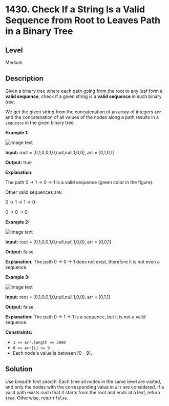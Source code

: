 # 1430. Check If a String Is a Valid Sequence from Root to Leaves Path in a Binary Tree
## Level
Medium

## Description
Given a binary tree where each path going from the root to any leaf form a **valid sequence**, check if a given string is a **valid sequence** in such binary tree. 

We get the given string from the concatenation of an array of integers `arr` and the concatenation of all values of the nodes along a path results in a `sequence` in the given binary tree.

**Example 1:**

![Image text](https://assets.leetcode.com/uploads/2019/12/18/leetcode_testcase_1.png)

**Input:** root = [0,1,0,0,1,0,null,null,1,0,0], arr = [0,1,0,1]

**Output:** true

**Explanation:**

The path 0 -> 1 -> 0 -> 1 is a valid sequence (green color in the figure).

Other valid sequences are:

0 -> 1 -> 1 -> 0

0 -> 0 -> 0

**Example 2:**

![Image text](https://assets.leetcode.com/uploads/2019/12/18/leetcode_testcase_2.png)

**Input:** root = [0,1,0,0,1,0,null,null,1,0,0], arr = [0,0,1]

**Output:** false 

**Explanation:** The path 0 -> 0 -> 1 does not exist, therefore it is not even a sequence.

**Example 3:**

![Image text](https://assets.leetcode.com/uploads/2019/12/18/leetcode_testcase_3.png)

**Input:** root = [0,1,0,0,1,0,null,null,1,0,0], arr = [0,1,1]

**Output:** false

**Explanation:** The path 0 -> 1 -> 1 is a sequence, but it is not a valid sequence.

**Constraints:**

* `1 <= arr.length <= 5000`
* `0 <= arr[i] <= 9`
* Each node's value is between [0 - 9].

## Solution
Use breadth first search. Each time all nodes in the same level are visited, and only the nodes with the corresponding value in `arr` are considered. If a valid path exists such that it starts from the root and ends at a leaf, return `true`. Otherwise, return `false`.
